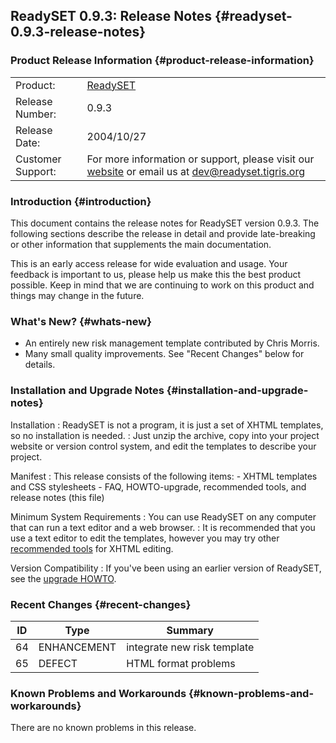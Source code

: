 ReadySET 0.9.3: Release Notes {#readyset-0.9.3-release-notes}
-----------------------------

### Product Release Information {#product-release-information}

|                   |                                                                                                                                   |
|-------------------|-----------------------------------------------------------------------------------------------------------------------------------|
| Product:          | [ReadySET](http://readyset.tigris.org/)                                                                                           |
| Release Number:   | 0.9.3                                                                                                                             |
| Release Date:     | 2004/10/27                                                                                                                        |
| Customer Support: | For more information or support, please visit our [website](http://readyset.tigris.org/) or email us at <dev@readyset.tigris.org> |

### Introduction {#introduction}

This document contains the release notes for ReadySET version 0.9.3. The
following sections describe the release in detail and provide
late-breaking or other information that supplements the main
documentation.

This is an early access release for wide evaluation and usage. Your
feedback is important to us, please help us make this the best product
possible. Keep in mind that we are continuing to work on this product
and things may change in the future.

### What's New? {#whats-new}

-   An entirely new risk management template contributed by
    Chris Morris.
-   Many small quality improvements. See "Recent Changes" below
    for details.

### Installation and Upgrade Notes {#installation-and-upgrade-notes}

Installation
:   ReadySET is not a program, it is just a set of XHTML templates, so
    no installation is needed.
:   Just unzip the archive, copy into your project website or version
    control system, and edit the templates to describe your project.

Manifest
:   This release consists of the following items:
    -   XHTML templates and CSS stylesheets
    -   FAQ, HOWTO-upgrade, recommended tools, and release notes
        (this file)

Minimum System Requirements
:   You can use ReadySET on any computer that can run a text editor and
    a web browser.
:   It is recommended that you use a text editor to edit the templates,
    however you may try other [recommended
    tools](http://readyset.tigris.org/docs/recommended-tools.html) for
    XHTML editing.

Version Compatibility
:   If you've been using an earlier version of ReadySET, see the
    [upgrade HOWTO](http://readyset.tigris.org/docs/HOWTO-upgrade.html).

### Recent Changes {#recent-changes}

| ID  | Type        | Summary                     |
|-----|-------------|-----------------------------|
| 64  | ENHANCEMENT | integrate new risk template |
| 65  | DEFECT      | HTML format problems        |

### Known Problems and Workarounds {#known-problems-and-workarounds}

There are no known problems in this release.

